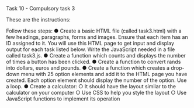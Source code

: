Task 10 - Compulsory task 3

These are the instructions:

Follow these steps:
● Create a basic HTML file (called task3.html) with a few headings,
paragraphs, forms and images. Ensure that each item has an ID assigned to
it. You will use this HTML page to get input and display output for each task
listed below. Write the JavaScript needed in a file called task3.js.
● Create a function which counts and displays the number of times a button
has been clicked.
● Create a function to convert rands into dollars, euros and pounds.
● Create a function which creates a drop-down menu with 25 option
elements and add it to the HTML page you have created. Each option
element should display the number of the option. Use a loop.
● Create a calculator:
○ It should have the layout similar to the calculator on your computer
○ Use CSS to help you style the layout
○ Use JavaScript functions to implement its operation